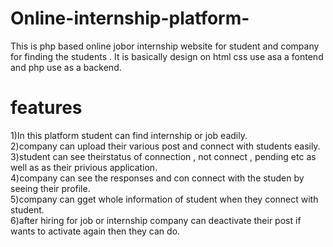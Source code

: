 # Online-internship-platform-
  This is php based online jobor internship website for student and company for finding the students . It is basically design on html css use asa a fontend and php use as a backend.
# features
  1)In this platform student can find internship or job eadily.<br>
  2)company can upload their various post and connect with students easily.<br>
  3)student can see theirstatus of connection , not connect , pending  etc as well as as their privious application.<br>
  4)company can see the responses and con connect with the studen by seeing their profile.<br>
  5)company can gget whole information of student when they connect with student.<br>
  6)after hiring for job or internship company can deactivate their post if wants to activate again then they can do.
